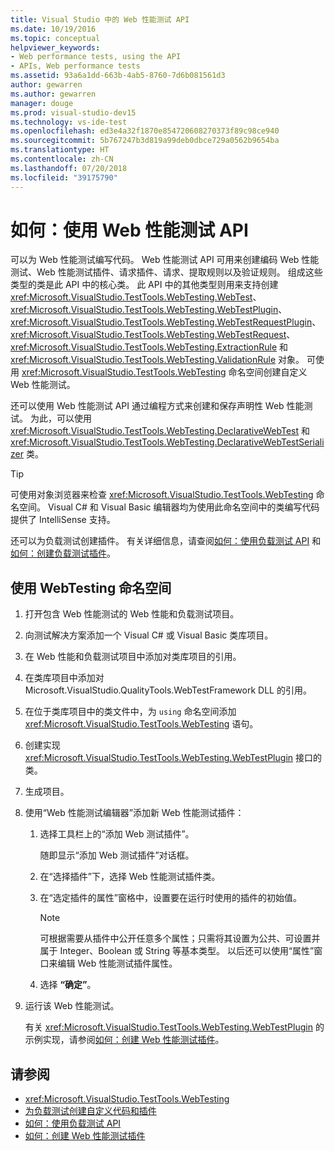 ```yaml
---
title: Visual Studio 中的 Web 性能测试 API
ms.date: 10/19/2016
ms.topic: conceptual
helpviewer_keywords:
- Web performance tests, using the API
- APIs, Web performance tests
ms.assetid: 93a6a1dd-663b-4ab5-8760-7d6b081561d3
author: gewarren
ms.author: gewarren
manager: douge
ms.prod: visual-studio-dev15
ms.technology: vs-ide-test
ms.openlocfilehash: ed3e4a32f1870e854720608270373f89c98ce940
ms.sourcegitcommit: 5b767247b3d819a99deb0dbce729a0562b9654ba
ms.translationtype: HT
ms.contentlocale: zh-CN
ms.lasthandoff: 07/20/2018
ms.locfileid: "39175790"
---
```

# <a name="how-to-use-the-web-performance-test-api"></a>如何：使用 Web 性能测试 API

可以为 Web 性能测试编写代码。 Web 性能测试 API 可用来创建编码 Web 性能测试、Web 性能测试插件、请求插件、请求、提取规则以及验证规则。 组成这些类型的类是此 API 中的核心类。 此 API 中的其他类型则用来支持创建 <xref:Microsoft.VisualStudio.TestTools.WebTesting.WebTest>、<xref:Microsoft.VisualStudio.TestTools.WebTesting.WebTestPlugin>、<xref:Microsoft.VisualStudio.TestTools.WebTesting.WebTestRequestPlugin>、<xref:Microsoft.VisualStudio.TestTools.WebTesting.WebTestRequest>、<xref:Microsoft.VisualStudio.TestTools.WebTesting.ExtractionRule> 和 <xref:Microsoft.VisualStudio.TestTools.WebTesting.ValidationRule> 对象。 可使用 <xref:Microsoft.VisualStudio.TestTools.WebTesting> 命名空间创建自定义 Web 性能测试。

 还可以使用 Web 性能测试 API 通过编程方式来创建和保存声明性 Web 性能测试。 为此，可以使用 <xref:Microsoft.VisualStudio.TestTools.WebTesting.DeclarativeWebTest> 和 <xref:Microsoft.VisualStudio.TestTools.WebTesting.DeclarativeWebTestSerializer> 类。

> [!TIP]
> 可使用对象浏览器来检查 <xref:Microsoft.VisualStudio.TestTools.WebTesting> 命名空间。 Visual C# 和 Visual Basic 编辑器均为使用此命名空间中的类编写代码提供了 IntelliSense 支持。


 还可以为负载测试创建插件。 有关详细信息，请查阅[如何：使用负载测试 API](../test/how-to-use-the-load-test-api.md) 和[如何：创建负载测试插件](../test/how-to-create-a-load-test-plug-in.md)。

## <a name="to-use-the-webtesting-namespace"></a>使用 WebTesting 命名空间

1.  打开包含 Web 性能测试的 Web 性能和负载测试项目。

2.  向测试解决方案添加一个 Visual C# 或 Visual Basic 类库项目。

3.  在 Web 性能和负载测试项目中添加对类库项目的引用。

4.  在类库项目中添加对 Microsoft.VisualStudio.QualityTools.WebTestFramework DLL 的引用。

5.  在位于类库项目中的类文件中，为 `using` 命名空间添加 <xref:Microsoft.VisualStudio.TestTools.WebTesting> 语句。

6.  创建实现 <xref:Microsoft.VisualStudio.TestTools.WebTesting.WebTestPlugin> 接口的类。

7.  生成项目。

8.  使用“Web 性能测试编辑器”添加新 Web 性能测试插件：

    1.  选择工具栏上的“添加 Web 测试插件”。

         随即显示“添加 Web 测试插件”对话框。

    2.  在“选择插件”下，选择 Web 性能测试插件类。

    3.  在“选定插件的属性”窗格中，设置要在运行时使用的插件的初始值。

        > [!NOTE]
        > 可根据需要从插件中公开任意多个属性；只需将其设置为公共、可设置并属于 Integer、Boolean 或 String 等基本类型。 以后还可以使用“属性”窗口来编辑 Web 性能测试插件属性。

    4.  选择 **“确定”**。

9. 运行该 Web 性能测试。

     有关 <xref:Microsoft.VisualStudio.TestTools.WebTesting.WebTestPlugin> 的示例实现，请参阅[如何：创建 Web 性能测试插件](../test/how-to-create-a-web-performance-test-plug-in.md)。

## <a name="see-also"></a>请参阅

- <xref:Microsoft.VisualStudio.TestTools.WebTesting>
- [为负载测试创建自定义代码和插件](../test/create-custom-code-and-plug-ins-for-load-tests.md)
- [如何：使用负载测试 API](../test/how-to-use-the-load-test-api.md)
- [如何：创建 Web 性能测试插件](../test/how-to-create-a-web-performance-test-plug-in.md)